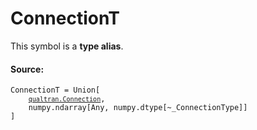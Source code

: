 # ConnectionT

This symbol is a **type alias**.



#### Source:

<pre class="devsite-click-to-copy prettyprint lang-py tfo-signature-link">
<code>ConnectionT = Union[
    <a href="../qualtran/Connection.html"><code>qualtran.Connection</code></a>,
    numpy.ndarray[Any, numpy.dtype[~_ConnectionType]]
]
</code></pre>



<!-- Placeholder for "Used in" -->
